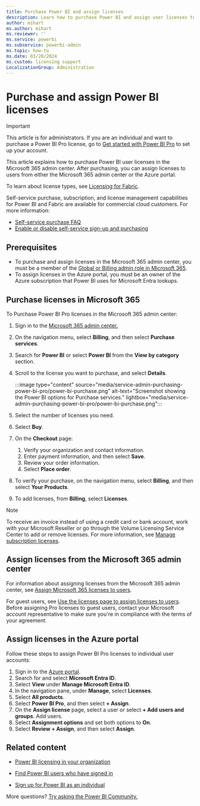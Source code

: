```yaml
---
title: Purchase Power BI and assign licenses
description: Learn how to purchase Power BI and assign user licenses to users so they can access content and collaborate with others in the Power BI service.
author: mihart
ms.author: mihart
ms.reviewer: ''
ms.service: powerbi
ms.subservice: powerbi-admin
ms.topic: how-to
ms.date: 03/28/2024
ms.custom: licensing support
LocalizationGroup: Administration
---
```


# Purchase and assign Power BI licenses

> [!IMPORTANT]
> This article is for administrators. If you are an individual and want to purchase a Power BI Pro license, go to [Get started with Power BI Pro](https://go.microsoft.com/fwlink/?LinkId=2106428&clcid=0x409&cmpid=pbidocs-purchasing-power-bi-pro) to set up your account.

This article explains how to purchase Power BI user licenses in the Microsoft 365 admin center. After purchasing, you can assign licenses to users from either the Microsoft 365 admin center or the Azure portal.

To learn about license types, see [Licensing for Fabric](/power-bi/fundamentals/service-features-license-type).

Self-service purchase, subscription, and license management capabilities for Power BI and Fabric are available for commercial cloud customers. For more information:

- [Self-service purchase FAQ](/microsoft-365/commerce/subscriptions/self-service-purchase-faq)  
- [Enable or disable self-service sign-up and purchasing](./service-admin-disable-self-service.md)

## Prerequisites

- To purchase and assign licenses in the Microsoft 365 admin center, you must be a member of the [Global or Billing admin role in Microsoft 365](https://support.office.com/article/about-office-365-admin-roles-da585eea-f576-4f55-a1e0-87090b6aaa9d).
- To assign licenses in the Azure portal, you must be an owner of the Azure subscription that Power BI uses for Microsoft Entra lookups.

## Purchase licenses in Microsoft 365

To Purchase Power BI Pro licenses in the Microsoft 365 admin center:

1. Sign in to the [Microsoft 365 admin center.](https://admin.microsoft.com)
1. On the navigation menu, select **Billing**, and then select **Purchase services**.
1. Search for **Power BI** or select **Power BI** from the **View by category** section.
1. Scroll to the license you want to purchase, and select **Details**.

    :::image type="content" source="media/service-admin-purchasing-power-bi-pro/power-bi-purchase.png" alt-text="Screenshot showing the Power BI options for Purchase services." lightbox="media/service-admin-purchasing-power-bi-pro/power-bi-purchase.png":::

1. Select the number of licenses you need.
1. Select **Buy**.
1. On the **Checkout** page:
   1. Verify your organization and contact information.
   1. Enter payment information, and then select **Save**.
   1. Review your order information.
   1. Select **Place order**.
1. To verify your purchase, on the navigation menu, select **Billing**, and then select **Your Products**.
1. To add licenses, from **Billing**, select **Licenses**.

> [!NOTE]
> To receive an invoice instead of using a credit card or bank account, work with your Microsoft Reseller or go through the Volume Licensing Service Center to add or remove licenses. For more information, see [Manage subscription licenses](/microsoft-365/commerce/licenses/buy-licenses).

## Assign licenses from the Microsoft 365 admin center

For information about assigning licenses from the Microsoft 365 admin center, see [Assign Microsoft 365 licenses to users](/office365/admin/manage/assign-licenses-to-users).

For guest users, see [Use the licenses page to assign licenses to users](/office365/admin/manage/assign-licenses-to-users#assign-licenses-to-users-on-the-licenses-page). Before assigning Pro licenses to guest users, contact your Microsoft account representative to make sure you're in compliance with the terms of your agreement.

## Assign licenses in the Azure portal

Follow these steps to assign Power BI Pro licenses to individual user accounts:

1. Sign in to the [Azure portal](https://portal.azure.com/).
1. Search for and select **Microsoft Entra ID**.
1. Select **View** under **Manage Microsoft Entra ID**.
1. In the navigation pane, under **Manage**, select **Licenses**.
1. Select **All products**.
1. Select **Power BI Pro**, and then select **+ Assign**.
1. On the **Assign license** page, select a user or select **+ Add users and groups**. Add users.
1. Select **Assignment options** and set both options to **On**.
1. Select **Review + Assign**, and then select **Assign**.

## Related content

- [Power BI licensing in your organization](service-admin-licensing-organization.md)

- [Find Power BI users who have signed in](../admin/service-admin-access-usage.md)

- [Sign up for Power BI as an individual](../fundamentals/service-self-service-signup-for-power-bi.md)

More questions? [Try asking the Power BI Community.](https://community.powerbi.com/)
